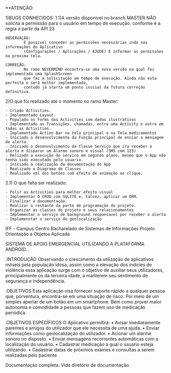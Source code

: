 **ATENÇÃO:

1)BUGS CONHECIDOS: 
  1.1)A versão disponivel no branch MASTER NÃO solicita a permissão para o usuário em tempo de execução. conforme é a regra a partir da API 23

    OBSERVAÇÃO:
            É possivel conceder as permissões necessárias indo nas informações do Aplicativo
            (Configurações / Aplicações / AJUDE) E informar as permissões na proxima tela.

    CORREÇÃO:
            No ramo NEVERMIND encontra-se uma nova versão na qual foi implementada uma SplashScreen
            que faz a solicitação em tempo de execução. Ainda não esta perfeita e será melhor implementada,
            contudo já starta um ponto inicial da futura correção definitiva.
2)O que foi realizado até o momento no ramo Master:

    - Criado Activities.
    - Implementado Layout.
    - Populado os Forms das Activities com dados ilustrativos
    - Implementado as Transições, chamadas, entre uma Activity e outra em todas as Activities.
    - Implementado Action Bar na tela principal e na Tela medicamentos
    - Iniciado o desenvolvimento da Função principal de enviar a mensagem de alerta.
    - Iniciado o desenvolvimento da Classe Serviço que ira receber o alerta e disparar um Alarme sonoro e visual (SMS com 123)
    - Relizado a execução do servico em segundo plano, mesmo que o App não tenha sido executado pelo usuario.
    - Iniciado a realização da documentação do App
    - Realizado o Diagrama de Classes
    - Realizado xml dos botões com efeito de animação ao clique.
2.1) O que falta ser realizado:

    - Polir as Activities para melhor efeito visual
    - Implementar O CRUD com SQLITE e, talvez, aplicar um ORM.
    - Finalizar a documentação.
    - Realizar o restante da parte de programação do projeto.
    - Organizar as classes do projeto e seus relacionamentos
    - Implementar o serviço de background responsavel por receber o alerta
    - Implemenntar o serviço de geolocalização
IFF - Campus Centro Bacharelado de Sistemas de Informações Projeto Orientação a Objetos Aplicada

SISTEMA DE APOIO EMERGENCIAL UTILIZANDO A PLATAFORMA ANDROID. .

.INTRODUÇÃO Observando o crescimento da utilização de aplicativos móveis pela população idosa, assim como a elevação dos indicies de violência essa aplicação surge com o objetivo de auxiliar seus utilizadores, principalmente os da terceira idade, a manterem seu sentimento de segurança e independência.

.OBJETIVOS Esta aplicação visa fornecer suporte rápido a qualquer pessoa que, porventura, encontra-se em uma situação de risco. Por meio de um simples apertar de um botão em um smartphone. Bem como prover maior autonomia e comodidade a pessoas que fazem uso de medicação periódica.

.OBJETIVOS ESPECÍFICOS O Aplicativo permitirá: • Avisar imediatamente parentes e amigos do utilizador que ele necessita de uma ajuda. • Enviar informações como geolocalização do utilizador. • Acionar um alarme sonoro no disposto. • Enviar mensagens recorrentes automáticas com a localização do usuário. • Cadastrar medicação a qual o usuário esteja utilizando. • Cadastrar datas de próximos exames e consultas a serem realizadas pelo paciente

Documentação completa: Vide diretório de documentação. 
